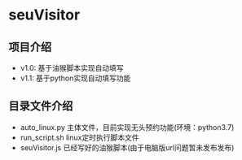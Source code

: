 # seuVisitor
## 项目介绍
* v1.0: 基于油猴脚本实现自动填写
* v1.1: 基于python实现自动填写功能



## 目录文件介绍
* auto_linux.py  主体文件，目前实现无头预约功能(环境：python3.7)
* run_script.sh linux定时执行脚本文件
* seuVisitor.js 已经写好的油猴脚本(由于电脑版url问题暂未发布发布)

